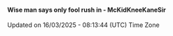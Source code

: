 #### Wise man says only fool rush in - McKidKneeKaneSir
Updated on 16/03/2025 - 08:13:44 (UTC) Time Zone
